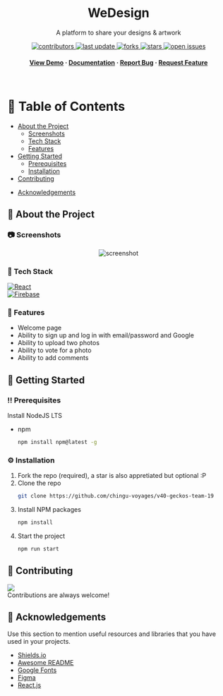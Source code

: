 
<div align="center">

  <!-- <img src="assets/logo.png" alt="logo" width="200" height="auto" /> -->
  <h1>WeDesign</h1>
  
  <p>
    A platform to share your designs & artwork
  </p>
  
  
<!-- Badges -->
<p>
  <a href="https://github.com/chingu-voyages/v40-geckos-team-19/graphs/contributors">
    <img src="https://img.shields.io/github/contributors/chingu-voyages/v40-geckos-team-19" alt="contributors" />
  </a>
  <a href="">
    <img src="https://img.shields.io/github/last-commit/chingu-voyages/v40-geckos-team-19" alt="last update" />
  </a>
  <a href="https://github.com/chingu-voyages/v40-geckos-team-19/network/members">
    <img src="https://img.shields.io/github/forks/chingu-voyages/v40-geckos-team-19" alt="forks" />
  </a>
  <a href="https://github.com/chingu-voyages/v40-geckos-team-19/stargazers">
    <img src="https://img.shields.io/github/stars/chingu-voyages/v40-geckos-team-19" alt="stars" />
  </a>
  <a href="https://github.com/chingu-voyages/v40-geckos-team-19/issues/">
    <img src="https://img.shields.io/github/issues/chingu-voyages/v40-geckos-team-19" alt="open issues" />
  </a>
</p>
   
<h4>
    <a href="https://github.com/chingu-voyages/v40-geckos-team-19/">View Demo</a>
  <span> · </span>
    <a href="https://github.com/chingu-voyages/v40-geckos-team-19">Documentation</a>
  <span> · </span>
    <a href="https://github.com/chingu-voyages/v40-geckos-team-19/issues/">Report Bug</a>
  <span> · </span>
    <a href="https://github.com/chingu-voyages/v40-geckos-team-19/issues/">Request Feature</a>
  </h4>
</div>

<br />

<!-- Table of Contents -->
# :notebook_with_decorative_cover: Table of Contents

- [About the Project](#star2-about-the-project)
  * [Screenshots](#camera-screenshots)
  * [Tech Stack](#space_invader-tech-stack)
  * [Features](#dart-features)
- [Getting Started](#toolbox-getting-started)
  * [Prerequisites](#bangbang-prerequisites)
  * [Installation](#gear-installation)
- [Contributing](#wave-contributing)
<!-- - [FAQ](#grey_question-faq)
- [License](#warning-license)
- [Contact](#handshake-contact) -->
- [Acknowledgements](#gem-acknowledgements)

  

<!-- About the Project -->
## :star2: About the Project


<!-- Screenshots -->
### :camera: Screenshots

<div align="center"> 
  <img src="https://placehold.co/600x400?text=Your+Screenshot+here" alt="screenshot" />
</div>


<!-- TechStack -->
### :space_invader: Tech Stack

[![React][React.js]][React-url]
<br />
[![Firebase][Firebase]][Firebase-url]

<!-- Features -->
### :dart: Features

- Welcome page
- Ability to sign up and log in with email/password and Google
- Ability to upload two photos
- Ability to vote for a photo
- Ability to add comments

<!-- Getting Started -->
## 	:toolbox: Getting Started

<!-- Prerequisites -->
### :bangbang: Prerequisites

Install NodeJS LTS

* npm
  ```sh
  npm install npm@latest -g
  ```

<!-- Installation -->
### :gear: Installation

1. Fork the repo (required), a star is also appretiated but optional :P
2. Clone the repo
   ```sh
   git clone https://github.com/chingu-voyages/v40-geckos-team-19
   ```
3. Install NPM packages
   ```sh
   npm install
   ```
4. Start the project
   ```sh
   npm run start
   ```

<!-- Contributing -->
## :wave: Contributing

<a href="https://github.com/chingu-voyages/v40-geckos-team-19/graphs/contributors">
  <img src="https://contrib.rocks/image?repo=chingu-voyages/v40-geckos-team-19" />
</a>
<br />
Contributions are always welcome!


<!-- FAQ -->
<!-- ## :grey_question: FAQ

- Question 1

  + Answer 1

- Question 2

  + Answer 2 -->


<!-- License -->
<!-- ## :warning: License

Distributed under the no License. See LICENSE.txt for more information. -->


<!-- Acknowledgments -->
## :gem: Acknowledgements

Use this section to mention useful resources and libraries that you have used in your projects.

 - [Shields.io](https://shields.io/)
 - [Awesome README](https://github.com/matiassingers/awesome-readme)
 - [Google Fonts](https://fonts.google.com/)
 - [Figma](https://www.figma.com/)
 - [React.js](https://reactjs.org/)

<!-- MARKDOWN LINKS & IMAGES -->

[React.js]: https://img.shields.io/badge/React-20232A?style=for-the-badge&logo=react&logoColor=61DAFB
[React-url]: https://reactjs.org/
[Firebase]: https://img.shields.io/badge/Firebase-039BE5?style=for-the-badge&logo=Firebase&logoColor=white
[Firebase-url]: https://firebase.google.com/docs

